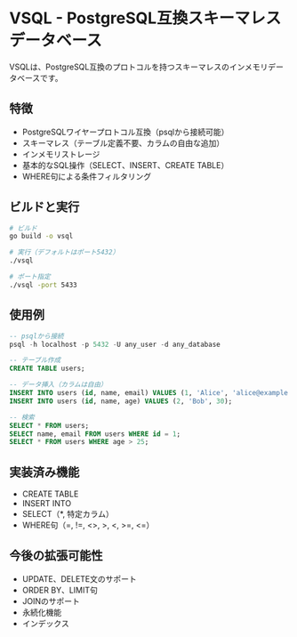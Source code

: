 # VSQL - PostgreSQL互換スキーマレスデータベース

VSQLは、PostgreSQL互換のプロトコルを持つスキーマレスのインメモリデータベースです。

## 特徴

- PostgreSQLワイヤープロトコル互換（psqlから接続可能）
- スキーマレス（テーブル定義不要、カラムの自由な追加）
- インメモリストレージ
- 基本的なSQL操作（SELECT、INSERT、CREATE TABLE）
- WHERE句による条件フィルタリング

## ビルドと実行

```bash
# ビルド
go build -o vsql

# 実行（デフォルトはポート5432）
./vsql

# ポート指定
./vsql -port 5433
```

## 使用例

```sql
-- psqlから接続
psql -h localhost -p 5432 -U any_user -d any_database

-- テーブル作成
CREATE TABLE users;

-- データ挿入（カラムは自由）
INSERT INTO users (id, name, email) VALUES (1, 'Alice', 'alice@example.com');
INSERT INTO users (id, name, age) VALUES (2, 'Bob', 30);

-- 検索
SELECT * FROM users;
SELECT name, email FROM users WHERE id = 1;
SELECT * FROM users WHERE age > 25;
```

## 実装済み機能

- CREATE TABLE
- INSERT INTO
- SELECT（*, 特定カラム）
- WHERE句（=, !=, <>, >, <, >=, <=）

## 今後の拡張可能性

- UPDATE、DELETE文のサポート
- ORDER BY、LIMIT句
- JOINのサポート
- 永続化機能
- インデックス